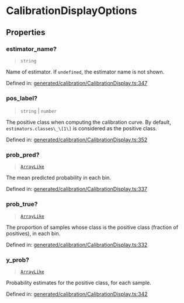# CalibrationDisplayOptions

## Properties

### estimator\_name?

> `string`

Name of estimator. If `undefined`, the estimator name is not shown.

Defined in:  [generated/calibration/CalibrationDisplay.ts:347](https://github.com/transitive-bullshit/scikit-learn-ts/blob/122b3c0/packages/sklearn/src/generated/calibration/CalibrationDisplay.ts#L347)

### pos\_label?

> `string` \| `number`

The positive class when computing the calibration curve. By default, `estimators.classes\_\[1\]` is considered as the positive class.

Defined in:  [generated/calibration/CalibrationDisplay.ts:352](https://github.com/transitive-bullshit/scikit-learn-ts/blob/122b3c0/packages/sklearn/src/generated/calibration/CalibrationDisplay.ts#L352)

### prob\_pred?

> [`ArrayLike`](../types/ArrayLike.md)

The mean predicted probability in each bin.

Defined in:  [generated/calibration/CalibrationDisplay.ts:337](https://github.com/transitive-bullshit/scikit-learn-ts/blob/122b3c0/packages/sklearn/src/generated/calibration/CalibrationDisplay.ts#L337)

### prob\_true?

> [`ArrayLike`](../types/ArrayLike.md)

The proportion of samples whose class is the positive class (fraction of positives), in each bin.

Defined in:  [generated/calibration/CalibrationDisplay.ts:332](https://github.com/transitive-bullshit/scikit-learn-ts/blob/122b3c0/packages/sklearn/src/generated/calibration/CalibrationDisplay.ts#L332)

### y\_prob?

> [`ArrayLike`](../types/ArrayLike.md)

Probability estimates for the positive class, for each sample.

Defined in:  [generated/calibration/CalibrationDisplay.ts:342](https://github.com/transitive-bullshit/scikit-learn-ts/blob/122b3c0/packages/sklearn/src/generated/calibration/CalibrationDisplay.ts#L342)
